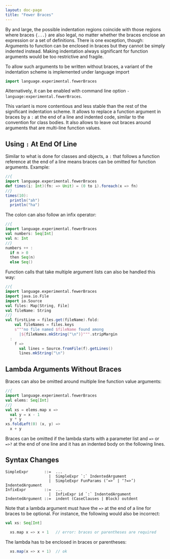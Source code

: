 ```yaml
---
layout: doc-page
title: "Fewer Braces"
---
```


By and large, the possible indentation regions coincide with those regions where braces `{...}` are also legal, no matter whether the braces enclose an expression or a set of definitions. There is one exception, though: Arguments to function can be enclosed in braces but they cannot be simply indented instead. Making indentation always significant for function arguments would be too restrictive and fragile.

To allow such arguments to be written without braces, a variant of the indentation scheme is implemented under language import
```scala
import language.experimental.fewerBraces
```
Alternatively, it can be enabled with command line option `-language:experimental.fewerBraces`.

This variant is more contentious and less stable than the rest of the significant indentation scheme. It allows to replace a function argument in braces by a `:` at the end of a line and indented code, similar to the convention for class bodies. It also allows to leave out braces around arguments that are multi-line function values.

## Using `:` At End Of Line


Similar to what is done for classes and objects, a `:` that follows a function reference at the end of a line means braces can be omitted for function arguments. Example:
```scala
//{
import language.experimental.fewerBraces
def times(i: Int)(fn: => Unit) = (0 to i).foreach(x => fn)
//}
times(10):
  println("ah")
  println("ha")
```

The colon can also follow an infix operator:

```scala
//{
import language.experimental.fewerBraces
val numbers: Seq[Int]
val n: Int
//}
numbers ++ :
  if n > 0
  then Seq(n)
  else Seq()
```

Function calls that take multiple argument lists can also be handled this way:

```scala
//{
import language.experimental.fewerBraces
import java.io.File
import io.Source
val files: Map[String, File]
val fileName: String
//}
val firstLine = files.get(fileName).fold:
    val fileNames = files.keys
    s"""no file named $fileName found among
      |${fileNames.mkString("\n")}""".stripMargin
  :
    f =>
      val lines = Source.fromFile(f).getLines()
      lines.mkString("\n")
```


## Lambda Arguments Without Braces

Braces can also be omitted around multiple line function value arguments:
```scala
//{
import language.experimental.fewerBraces
val elems: Seq[Int]
//}
val xs = elems.map x =>
  val y = x - 1
  y * y
xs.foldLeft(0) (x, y) =>
  x + y
```
Braces can be omitted if the lambda starts with a parameter list and `=>` or `=>?` at the end of one line and it has an indented body on the following lines.

## Syntax Changes

```
SimpleExpr       ::=  ...
                   |  SimpleExpr `:` IndentedArgument
                   |  SimpleExpr FunParams (‘=>’ | ‘?=>’) IndentedArgument
InfixExpr        ::=  ...
                   |  InfixExpr id `:` IndentedArgument
IndentedArgument ::=  indent (CaseClauses | Block) outdent
```

Note that a lambda argument must have the `=>` at the end of a line for braces
to be optional. For instance, the following would also be incorrect:

```scala sc-id:1
val xs: Seq[Int]
```

```scala sc:fail sc-compile-with:1
  xs.map x => x + 1   // error: braces or parentheses are required
```
The lambda has to be enclosed in braces or parentheses:
```scala sc-compile-with:1
  xs.map(x => x + 1)  // ok
```
